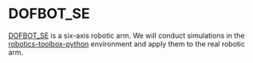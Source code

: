 # DOFBOT_SE

[DOFBOT_SE](https://www.yahboom.com/study/DOFBOT_SE) is a six-axis robotic arm. We will conduct simulations in the [robotics-toolbox-python](https://github.com/petercorke/robotics-toolbox-python) environment and apply them to the real robotic arm.